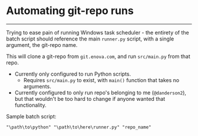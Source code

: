 # Automating git-repo runs
---
Trying to ease pain of running Windows task scheduler - the entirety of the batch script should reference the main `runner.py` script, with a single argument, the git-repo name.

This will clone a git-repo from `git.enova.com`, and run `src/main.py` from that repo.

 - Currently only configured to run Python scripts.
   - Requires `src/main.py` to exist, with `main()` function that takes no arguments.
 - Currently configured to only run repo's belonging to me (`@danderson2`), but that wouldn't be too hard to change if anyone wanted that functionality.


Sample batch script:

```
"\path\to\python" "\path\to\here\runner.py" "repo_name"
```